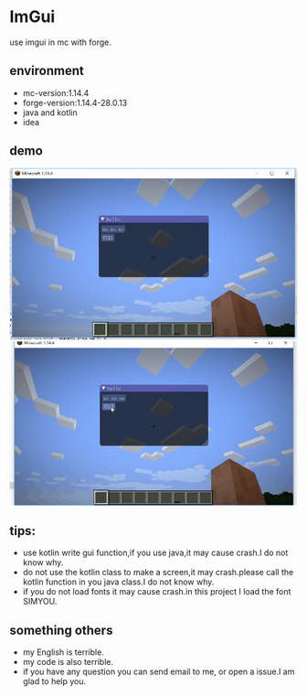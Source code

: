 # ImGui
use imgui in mc with forge.

## environment
- mc-version:1.14.4
- forge-version:1.14.4-28.0.13
- java and kotlin
- idea

## demo
![](pics/show1.png)
![](pics/show2.gif)

## tips:
- use kotlin write gui function,if you use java,it may cause crash.I do not know why.
- do not use the kotlin class to make a screen,it may crash.please call the kotlin function in you java class.I do not know why.
- if you do not load fonts it may cause crash.in this project I load the font SIMYOU.

## something others
- my English is terrible.
- my code is also terrible.
- if you have any question you can send email to me, or open a issue.I am glad to help you.